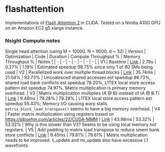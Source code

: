 # flashattention

Implementations of [Flash Attention 2](https://arxiv.org/abs/2307.08691) in CUDA. Tested on a Nvidia A10G GPU on an Amazon EC2 g5.xlarge instance.


### Nsight Compute notes

Single head attention (using M = 10000, N = 9000, d = 32)
| Version | Optimization | Code | Duration | Compute Throughput % | Memory Throughput % | Notes |
| - | - | - | - | - | - | - |
| V1 | Baseline | [Link](./fa2_single_head_single_block.cu) | 2.78s | 0.27% | 1.19% | Estimated speedup 98.75% since only 1 of 80 SMs being used
| V2 | Parallelized work over multiple thread blocks | [Link](./fa2_single_head_multi_block.cu) | 35.74ms | 21.04% | 92.73% | Uncoalesced shared accesses est speedup 86.73%, shared load bank conflicts est speedup 78.20%, L1TEX local store access pattern est speedup 74.97%. Matrix multiplication is primary memory overhead.
| V3 | Matrix multiplication multiplies (A @ B) instead of (A @ B.T) | [Link](./fa2_single_head_multi_block_opt1.cu) | 9.48ms | 79.28% | 79.28% | L1TEX local store access pattern est speedup 55.43%; Memory I/O causing warp stalls. `matrix_block_load_transpose()` seems to have a big memory overhead.
| V4 | Faster matrix multiplication using registers based on https://siboehm.com/articles/22/CUDA-MMM | [Link](./fa2_single_head_multi_block_opt2.cu) | 43.98ms | 53.32% | 53.32% | Why is this slower than V3? Seems to be using local memory not registers.
| V5 | Add padding to matrix load transpose to reduce smem bank store conflicts | [Link](./fa2_single_head_multi_block_opt3.cu) | 9.45ms | 79.61% | 79.61% | Matrix multiplication needs to be improved. li_update and mi_update also have excessive L1 wavefronts.
